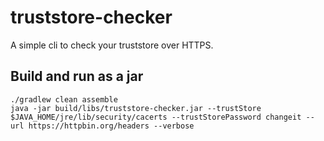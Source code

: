 # truststore-checker

A simple cli to check your truststore over HTTPS.

## Build and run as a jar

```shell
./gradlew clean assemble
java -jar build/libs/truststore-checker.jar --trustStore $JAVA_HOME/jre/lib/security/cacerts --trustStorePassword changeit --url https://httpbin.org/headers --verbose
```

